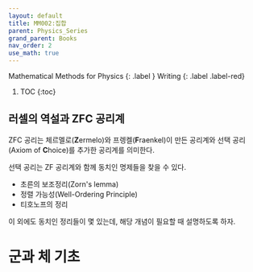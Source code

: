 ```yaml
---
layout: default
title: MM002:집합
parent: Physics_Series
grand_parent: Books
nav_order: 2
use_math: true
---
```

Mathematical Methods for Physics
{: .label }
Writing
{: .label .label-red}

1. TOC
{:toc}



## 러셀의 역설과 ZFC 공리계

ZFC 공리는 체르멜로(**Z**ermelo)와 프렝켈(**F**raenkel)이 만든 공리계와 선택 공리(Axiom of **C**hoice)를 추가한 공리계를 의미한다.

선택 공리는 ZF 공리계와 함께 동치인 명제들을 찾을 수 있다. 

* 초른의 보조정리(Zorn's lemma)
* 정렬 가능성(Well-Ordering Principle)
* 티호노프의 정리

이 외에도 동치인 정리들이 몇 있는데, 해당 개념이 필요할 때 설명하도록 하자.



# 군과 체 기초

